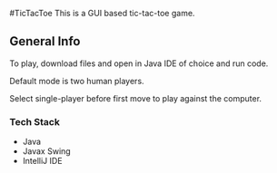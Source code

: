 #TicTacToe 
This is a GUI based tic-tac-toe game.

## General Info
To play, download files and open in Java IDE of choice and run code. 

Default mode is two human players.

Select single-player before first move to play against the computer.

### Tech Stack
* Java 
* Javax Swing
* IntelliJ IDE
